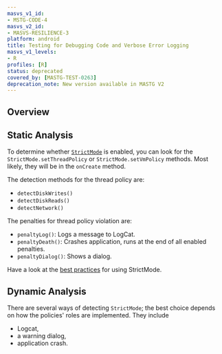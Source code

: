 ```yaml
---
masvs_v1_id:
- MSTG-CODE-4
masvs_v2_id:
- MASVS-RESILIENCE-3
platform: android
title: Testing for Debugging Code and Verbose Error Logging
masvs_v1_levels:
- R
profiles: [R]
status: deprecated
covered_by: [MASTG-TEST-0263]
deprecation_note: New version available in MASTG V2
---
```


## Overview

## Static Analysis

To determine whether [`StrictMode`](https://developer.android.com/reference/android/os/StrictMode) is enabled, you can look for the `StrictMode.setThreadPolicy` or `StrictMode.setVmPolicy` methods. Most likely, they will be in the `onCreate` method.

The detection methods for the thread policy are:

- `detectDiskWrites()`
- `detectDiskReads()`
- `detectNetwork()`

The penalties for thread policy violation are:

- `penaltyLog()`: Logs a message to LogCat.
- `penaltyDeath()`: Crashes application, runs at the end of all enabled penalties.
- `penaltyDialog()`: Shows a dialog.

Have a look at the [best practices](https://code.tutsplus.com/tutorials/android-best-practices-strictmode--mobile-7581 "Android Best Practices: StrictMode") for using StrictMode.

## Dynamic Analysis

There are several ways of detecting `StrictMode`; the best choice depends on how the policies' roles are implemented. They include

- Logcat,
- a warning dialog,
- application crash.
